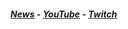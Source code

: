 ##### [News](fasthunter.github.io/news) - [YouTube](https://www.youtube.com/c/FastHunter41) - [Twitch](https://www.twitch.tv/fasthunter_)
